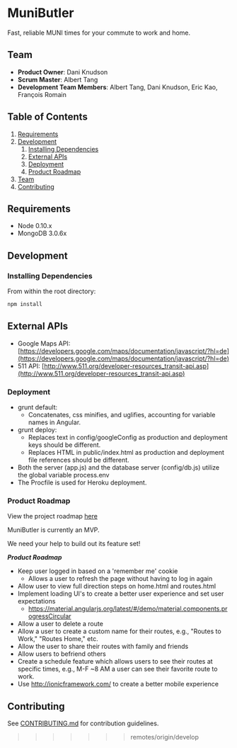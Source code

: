 # MuniButler 

Fast, reliable MUNI times for your commute to work and home.

## Team

  - __Product Owner__: Dani Knudson
  - __Scrum Master__: Albert Tang
  - __Development Team Members__: Albert Tang, Dani Knudson, Eric Kao, François Romain

## Table of Contents

1. [Requirements](#requirements)
1. [Development](#development)
    1. [Installing Dependencies](#installing-dependencies)
    1. [External APIs](#external-apis)
    1. [Deployment](#deployment)
    1. [Product Roadmap](#product-roadmap)
1. [Team](#team)
1. [Contributing](#contributing)

## Requirements

- Node 0.10.x
- MongoDB 3.0.6x

## Development

### Installing Dependencies

From within the root directory:

```sh
npm install
```

## External APIs

- Google Maps API: [https://developers.google.com/maps/documentation/javascript/?hl=de](https://developers.google.com/maps/documentation/javascript/?hl=de)
- 511 API: [http://www.511.org/developer-resources_transit-api.asp](http://www.511.org/developer-resources_transit-api.asp)


### Deployment
- grunt default:
    - Concatenates, css minifies, and uglifies, accounting for variable names in Angular.
- grunt deploy:
    - Replaces text in config/googleConfig as production and deployment keys should be different.
    - Replaces HTML in public/index.html as production and deployment file references should be different.
- Both the server (app.js) and the database server (config/db.js) utilize the global variable process.env
- The Procfile is used for Heroku deployment.

### Product Roadmap

View the project roadmap [here](https://github.com/ineffablebutler/ineffablebutler/issues)

MuniButler is currently an MVP.

We need your help to build out its feature set!

***Product Roadmap***
- Keep user logged in based on a 'remember me' cookie
    - Allows a user to refresh the page without having to log in again
- Allow user to view full direction steps on home.html and routes.html
- Implement loading UI's to create a better user experience and set user expectations
    - https://material.angularjs.org/latest/#/demo/material.components.progressCircular
- Allow a user to delete a route
- Allow a user to create a custom name for their routes, e.g., "Routes to Work," "Routes Home," etc.
- Allow the user to share their routes with family and friends
- Allow users to befriend others
- Create a schedule feature which allows users to see their routes at specific times, e.g., M-F ~8 AM a user can see their favorite route to work.
- Use http://ionicframework.com/ to create a better mobile experience


## Contributing

See [CONTRIBUTING.md](https://github.com/ineffablebutler/ineffablebutler/master/contributing.md) for contribution guidelines.
>>>>>>> remotes/origin/develop
